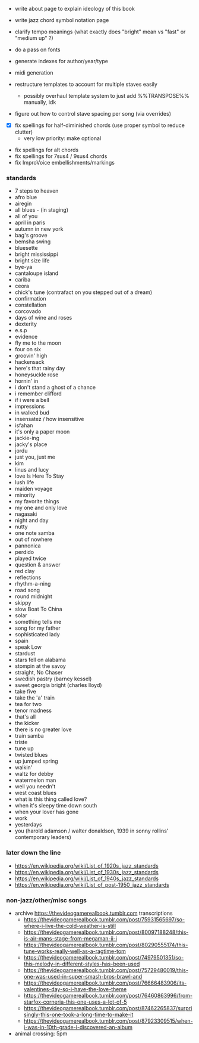 - write about page to explain ideology of this book
- write jazz chord symbol notation page
- clarify tempo meanings (what exactly does "bright" mean vs "fast" or "medium up" ?)

- do a pass on fonts
- generate indexes for author/year/type
- midi generation
- restructure templates to account for multiple staves easily
  - possibly overhaul template system to just add %%TRANSPOSE%% manually, idk
- figure out how to control stave spacing per song (via overrides)

- [x] fix spellings for half-diminished chords (use proper symbol to reduce clutter)
  - very low priority: make optional
- fix spellings for alt chords
- fix spellings for 7sus4 / 9sus4 chords
- fix ImproVoice embellishments/markings

### standards
- 7 steps to heaven
- afro blue
- airegin
- all blues - (in staging)
- all of you
- april in paris
- autumn in new york
- bag's groove
- bemsha swing
- bluesette
- bright mississippi
- bright size life
- bye-ya
- cantaloupe island
- cariba
- ceora
- chick's tune (contrafact on you stepped out of a dream)
- confirmation
- constellation
- corcovado
- days of wine and roses
- dexterity
- e.s.p
- evidence
- fly me to the moon
- four on six
- groovin' high
- hackensack
- here's that rainy day
- honeysuckle rose
- hornin' in
- i don't stand a ghost of a chance
- i remember clifford
- if i were a bell
- impressions
- in walked bud
- insensatez / how insensitive
- isfahan
- it's only a paper moon
- jackie-ing
- jacky's place
- jordu
- just you, just me
- kim
- linus and lucy
- love Is Here To Stay
- lush life
- maiden voyage
- minority
- my favorite things
- my one and only love
- nagasaki
- night and day
- nutty
- one note samba
- out of nowhere
- pannonica
- perdido
- played twice
- question & answer
- red clay
- reflections
- rhythm-a-ning
- road song
- round midnight
- skippy
- slow Boat To China
- solar
- something tells me
- song for my father
- sophisticated lady
- spain
- speak Low
- stardust
- stars fell on alabama
- stompin at the savoy
- straight, No Chaser
- swedish pastry (barney kessel)
- sweet georgia bright (charles lloyd)
- take five
- take the 'a' train
- tea for two
- tenor madness
- that's all
- the kicker
- there is no greater love
- train samba
- triste
- tune up
- twisted blues
- up jumped spring
- walkin'
- waltz for debby
- watermelon man
- well you needn't
- west coast blues
- what is this thing called love?
- when it's sleepy time down south
- when your lover has gone
- work
- yesterdays
- you (harold adamson / walter donaldson, 1939 in sonny rollins' contemporary leaders)

### later down the line
* https://en.wikipedia.org/wiki/List_of_1920s_jazz_standards
* https://en.wikipedia.org/wiki/List_of_1930s_jazz_standards
* https://en.wikipedia.org/wiki/List_of_1940s_jazz_standards
* https://en.wikipedia.org/wiki/List_of_post-1950_jazz_standards

### non-jazz/other/misc songs
- archive https://thevideogamerealbook.tumblr.com transcriptions
  - https://thevideogamerealbook.tumblr.com/post/75931565697/so-where-i-live-the-cold-weather-is-still
  - https://thevideogamerealbook.tumblr.com/post/80097188248/this-is-air-mans-stage-from-megaman-ii-i
  - https://thevideogamerealbook.tumblr.com/post/80290555174/this-tune-works-really-well-as-a-ragtime-tom
  - https://thevideogamerealbook.tumblr.com/post/74979501351/so-this-melody-in-different-styles-has-been-used
  - https://thevideogamerealbook.tumblr.com/post/75729480019/this-one-was-used-in-super-smash-bros-brawl-and
  - https://thevideogamerealbook.tumblr.com/post/76666483906/its-valentines-day-so-i-have-the-love-theme
  - https://thevideogamerealbook.tumblr.com/post/76460863996/from-starfox-corneria-this-one-uses-a-lot-of-5
  - https://thevideogamerealbook.tumblr.com/post/87462265837/surprisingly-this-one-took-a-long-time-to-make-it
  - https://thevideogamerealbook.tumblr.com/post/87923309515/when-i-was-in-10th-grade-i-discovered-an-album
- animal crossing: 5pm
